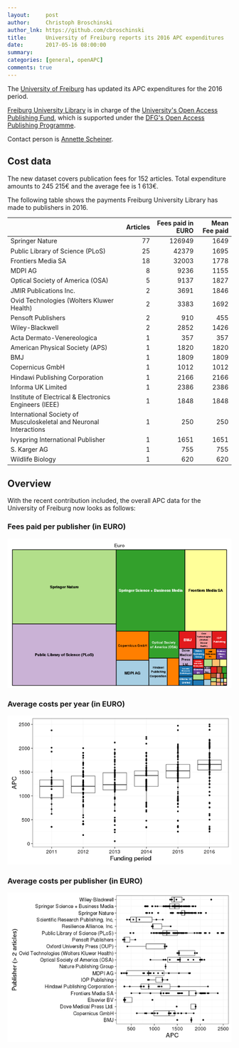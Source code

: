 ```yaml
---
layout:     post
author:     Christoph Broschinski
author_lnk: https://github.com/cbroschinski
title:      University of Freiburg reports its 2016 APC expenditures
date:       2017-05-16 08:00:00
summary:    
categories: [general, openAPC]
comments: true
---
```





The [University of Freiburg](https://www.uni-freiburg.de) has updated its APC expenditures for the 2016 period.

[Freiburg University Library](https://www.ub.uni-freiburg.de/) is in charge of the [University's Open Access Publishing Fund](https://www.ub.uni-freiburg.de/unterstuetzung/elektronisch-publizieren/open-access/publikationsfonds/), which is supported under the [DFG's Open Access Publishing Programme](http://www.dfg.de/en/research_funding/programmes/infrastructure/lis/funding_opportunities/open_access/).

Contact person is [Annette Scheiner](mailto:annette.scheiner@ub.uni-freiburg.de).

## Cost data



The new dataset covers publication fees for 152 articles. Total expenditure amounts to 245 215€ and the average fee is 1 613€.

The following table shows the payments Freiburg University Library has made to publishers in 2016.


|                                                                   | Articles| Fees paid in EURO| Mean Fee paid|
|:------------------------------------------------------------------|--------:|-----------------:|-------------:|
|Springer Nature                                                    |       77|            126949|          1649|
|Public Library of Science (PLoS)                                   |       25|             42379|          1695|
|Frontiers Media SA                                                 |       18|             32003|          1778|
|MDPI AG                                                            |        8|              9236|          1155|
|Optical Society of America (OSA)                                   |        5|              9137|          1827|
|JMIR Publications Inc.                                             |        2|              3691|          1846|
|Ovid Technologies (Wolters Kluwer Health)                          |        2|              3383|          1692|
|Pensoft Publishers                                                 |        2|               910|           455|
|Wiley-Blackwell                                                    |        2|              2852|          1426|
|Acta Dermato-Venereologica                                         |        1|               357|           357|
|American Physical Society (APS)                                    |        1|              1820|          1820|
|BMJ                                                                |        1|              1809|          1809|
|Copernicus GmbH                                                    |        1|              1012|          1012|
|Hindawi Publishing Corporation                                     |        1|              2166|          2166|
|Informa UK Limited                                                 |        1|              2386|          2386|
|Institute of Electrical & Electronics Engineers (IEEE)             |        1|              1848|          1848|
|International Society of Musculoskeletal and Neuronal Interactions |        1|               250|           250|
|Ivyspring International Publisher                                  |        1|              1651|          1651|
|S. Karger AG                                                       |        1|               755|           755|
|Wildlife Biology                                                   |        1|               620|           620|

## Overview

With the recent contribution included, the overall APC data for the University of Freiburg now looks as follows:

### Fees paid per publisher (in EURO)

![plot of chunk tree_freiburg_2017_05_16_full](/figure/tree_freiburg_2017_05_16_full-1.png)

###  Average costs per year (in EURO)

![plot of chunk box_freiburg_2017_05_16_year_full](/figure/box_freiburg_2017_05_16_year_full-1.png)

###  Average costs per publisher (in EURO)

![plot of chunk box_freiburg_2017_05_16_publisher_full](/figure/box_freiburg_2017_05_16_publisher_full-1.png)
